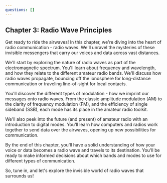 ```yaml
---
questions: []
---
```


## Chapter 3: Radio Wave Principles

Get ready to ride the airwaves! In this chapter, we're diving into the heart of radio communication - radio waves. We'll unravel the mysteries of these invisible messengers that carry our voices and data across vast distances.

We'll start by exploring the nature of radio waves as part of the electromagnetic spectrum. You'll learn about frequency and wavelength, and how they relate to the different amateur radio bands. We'll discuss how radio waves propagate, bouncing off the ionosphere for long-distance communication or traveling line-of-sight for local contacts.

You'll discover the different types of modulation - how we imprint our messages onto radio waves. From the classic amplitude modulation (AM) to the clarity of frequency modulation (FM), and the efficiency of single sideband (SSB), each mode has its place in the amateur radio toolkit.

We'll also peek into the future (and present) of amateur radio with an introduction to digital modes. You'll learn how computers and radios work together to send data over the airwaves, opening up new possibilities for communication.

By the end of this chapter, you'll have a solid understanding of how your voice or data becomes a radio wave and travels to its destination. You'll be ready to make informed decisions about which bands and modes to use for different types of communication.

So, tune in, and let's explore the invisible world of radio waves that surrounds us!
